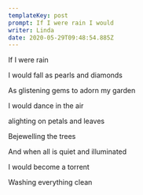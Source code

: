 ```yaml
---
templateKey: post
prompt: If I were rain I would
writer: Linda
date: 2020-05-29T09:48:54.885Z
---
```

If I were rain

I would fall as pearls and diamonds 

As glistening gems to adorn my garden

I would dance in the air

alighting on petals and leaves

Bejewelling the trees

And when all is quiet and illuminated

I would become a torrent

Washing everything clean